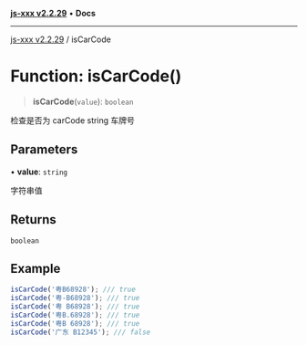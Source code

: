 [**js-xxx v2.2.29**](../README.md) • **Docs**

***

[js-xxx v2.2.29](../README.md) / isCarCode

# Function: isCarCode()

> **isCarCode**(`value`): `boolean`

检查是否为 carCode string 车牌号

## Parameters

• **value**: `string`

字符串值

## Returns

`boolean`

## Example

```ts
isCarCode('粤B68928'); /// true
isCarCode('粤-B68928'); /// true
isCarCode('粤 B68928'); /// true
isCarCode('粤B.68928'); /// true
isCarCode('粤B 68928'); /// true
isCarCode('广东 B12345'); /// false
```
